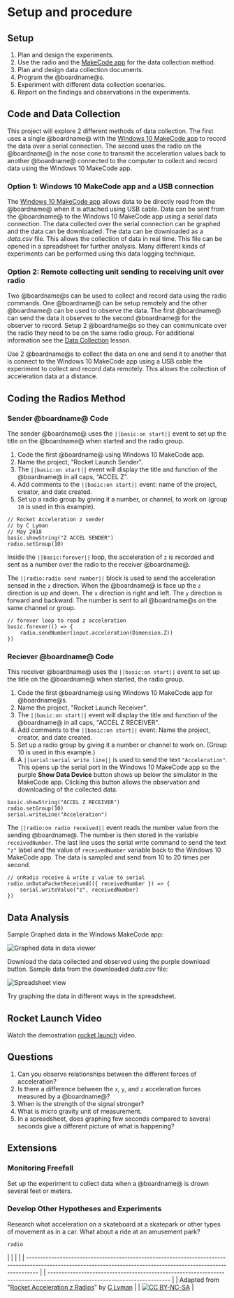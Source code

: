 # Setup and procedure

## Setup

1. Plan and design the experiments.
2. Use the radio and the [MakeCode app](https://www.microsoft.com/store/productId/9PJC7SV48LCX) for the data collection method. 
3. Plan and design data collection documents.
4. Program the @boardname@s.
5. Experiment with different data collection scenarios.
6. Report on the findings and observations in the experiments.

## Code and Data Collection

This project will explore 2 different methods of data collection. The first uses a single @boardname@ with the [Windows 10 MakeCode app](https://www.microsoft.com/store/productId/9PJC7SV48LCX) to record the data over a serial connection. The second uses the radio on the @boardname@ in the nose cone to transmit the acceleration values back to another @boardname@ connected to the computer to collect and record data using the Windows 10 MakeCode app.

### Option 1: Windows 10 MakeCode app and a USB connection

The [Windows 10 MakeCode app](https://www.microsoft.com/store/productId/9PJC7SV48LCX) allows data to be directly read from the @boardname@ when it is attached using USB cable. Data can be sent from the @boardname@ to the Windows 10 MakeCode app using a serial data connection. The data collected over the serial connection can be graphed and the data can be downloaded. The data can be downloaded as a *data.csv* file. This allows the collection of data in real time. This file can be opened in a spreadsheet for further analysis. Many different kinds of experiments can be performed using this data logging technique.

### Option 2: Remote collecting unit sending to receiving unit over radio

Two @boardname@s can be used to collect and record data using the radio commands. One @boardname@ can be setup remotely and the other @boardname@ can be used to observe the data. The first @boardname@ can send the data it observes to the second @boardname@ for the observer to record. Setup 2 @boardname@s so they can communicate over the radio they need to be on the same radio group. For additional information see the [Data Collection](/courses/ucp-science/data-collection) lesson.

Use 2 @boardname@s to collect the data on one and send it to another that is connect to the Windows 10 MakeCode app using a USB cable the experiment to collect and record data remotely. This allows the collection of acceleration data at a distance.

## Coding the Radios Method

### Sender @boardname@ Code

The sender @boardname@ uses the `||basic:on start||` event to set up the title on the @boardname@ when started and the radio group.

1. Code the first @boardname@ using Windows 10 MakeCode app.
2. Name the project, “Rocket Launch Sender”.
3. The `||basic:on start||` event will display the title and function of the @boardname@ in all caps, “ACCEL Z”.
4. Add comments to the `||basic:on start||` event: name of the project, creator, and date created.
5. Set up a radio group by giving it a number, or channel, to work on (group `10` is used in this example).

```blocks
// Rocket Acceleration z sender
// by C Lyman
// May 2018
basic.showString("Z ACCEL SENDER")
radio.setGroup(10)
```

Inside the `||basic:forever||` loop, the acceleration of `z` is recorded and sent as a number over the radio to the receiver @boardname@.

The `||radio:radio send number||` block is used to send the acceleration sensed in the `z` direction. When the @boardname@ is face up the `z` direction is up and down. The `x` direction is right and left. The `y` direction is forward and backward. The number is sent to all @boardname@s on the same channel or group.

```blocks
// forever loop to read z acceleration
basic.forever(() => {
    radio.sendNumber(input.acceleration(Dimension.Z))
})
```

### Reciever @boardname@ Code

This receiver @boardname@ uses the `||basic:on start||` event to set up the title on the @boardname@ when started, the radio group.

1. Code the first @boardname@ using Windows 10 MakeCode app for @boardname@s.
2. Name the project, "Rocket Launch Receiver".
3. The `||basic:on start||` event will display the title and function of the @boardname@ in all caps, "ACCEL Z RECEIVER".
4. Add comments to the `||basic:on start||` event: Name the project, creator, and date created.
5. Set up a radio group by giving it a number or channel to work on. (Group 10 is used in this example.)
6. A `||serial:serial write line||` is used to send the text `"Acceleration"`. This opens up the serial port in the Windows 10 MakeCode app so the purple **Show Data Device** button shows up below the simulator in the MakeCode app. Clicking this button allows the observation and downloading of the collected data.

```blocks
basic.showString("ACCEL Z RECEIVER")
radio.setGroup(10)
serial.writeLine("Acceleration")
```

The `||radio:on radio received||` event reads the number value from the sending @boardname@. The number is then stored in the variable `receivedNumber`. The last line uses the serial write command to send the text `"z"` label and the value of `receivedNumber` variable back to the Windows 10 MakeCode app. The data is sampled and send from 10 to 20 times per second.

```blocks
// onRadio receive & write z value to serial
radio.onDataPacketReceived(({ receivedNumber }) => {
    serial.writeValue("z", receivedNumber)
})
```

## Data Analysis

Sample Graphed data in the Windows MakeCode app:

![Graphed data in data viewer](/static/courses/ucp-science/rocket-acceleration/graphed-data.jpg)

Download the data collected and observed using the purple download button. Sample data from the downloaded *data.csv* file:

![Spreadsheet view](/static/courses/ucp-science/rocket-acceleration/spreadsheet-view.jpg)

Try graphing the data in different ways in the spreadsheet.

## Rocket Launch Video

Watch the demostration [rocket launch](https://drive.google.com/open?id=10h-uL7ajoS4_M7vZWW5LqdqSgt7PCj7Q) video.

## Questions

1. Can you observe relationships between the different forces of acceleration?
2. Is there a difference between the `x`, `y`, and `z` acceleration forces measured by a @boardname@?
3. When is the strength of the signal stronger?
4. What is micro gravity unit of measurement.
5. In a spreadsheet, does graphing few seconds compared to several seconds give a different picture of what is happening?

## Extensions

### Monitoring Freefall

Set up the experiment to collect data when a @boardname@ is drown several feet or meters.

### Develop Other Hypotheses and Experiments

Research what acceleration on a skateboard at a skatepark or other types of movement as in a car. What about a ride at an amusement park?

```package
radio
```

  


|                                                                                                                                                                  |  |                                                                                                                           |
| ---------------------------------------------------------------------------------------------------------------------------------------------------------------- |  | ------------------------------------------------------------------------------------------------------------------------- |
| Adapted from "[Rocket Acceleration z Radios](https://drive.google.com/open?id=1IyhCPdYQevKh3kHNgukSxlgdvZIKuzmIBjLSRnFS36o)" by [C Lyman](http://utahcoding.org) |  | [![CC BY-NC-SA](https://licensebuttons.net/l/by-nc-sa/4.0/80x15.png)](https://creativecommons.org/licenses/by-nc-sa/4.0/) |